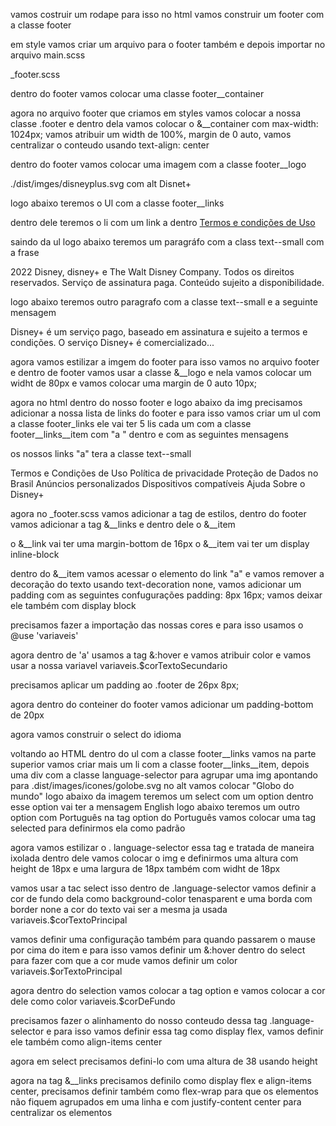 vamos costruir um rodape para isso no html vamos construir um footer com a classe footer

em style vamos criar um arquivo para o footer também e depois importar no arquivo main.scss

_footer.scss

dentro do footer vamos colocar uma classe  footer__container 

agora no arquivo footer que criamos em styles vamos colocar a nossa classe .footer e dentro dela vamos colocar o &__container
com max-width: 1024px; vamos atribuir um width de 100%, margin de 0 auto, vamos centralizar o conteudo usando text-align: center

dentro do footer vamos colocar uma imagem com a classe footer__logo

./dist/imges/disneyplus.svg com alt Disnet+

logo abaixo teremos o Ul com a classe footer__links

dentro dele teremos o li com um link a dentro
<a href='#'> Termos e condições de Uso</a>

saindo da ul logo abaixo teremos um paragráfo com a class text--small com a frase 

2022 Disney, disney+ e The Walt Disney Company. Todos os direitos reservados. Serviço de assinatura paga. Conteúdo sujeito a disponibilidade.

logo abaixo teremos outro paragrafo com a classe text--small e a seguinte mensagem

Disney+ é um serviço pago, baseado em assinatura e sujeito a termos e condições. O serviço Disney+ é comercializado...

agora vamos estilizar a imgem do footer para isso vamos no arquivo footer e dentro de footer vamos usar a classe &__logo e nela vamos colocar um widht de 80px e vamos colocar uma margin de 0 auto 10px;

agora no html dentro do nosso footer e logo abaixo da img precisamos adicionar a nossa lista de links do footer e para isso vamos criar um ul com a classe footer_links ele vai ter 5 lis cada um com a classe footer__links__item  com "a " dentro e com as seguintes mensagens

os nossos links "a" tera a classe text--small

Termos e Condições de Uso
Política de privacidade
Proteção de Dados no Brasil
Anúncios personalizados
Dispositivos compatíveis
Ajuda
Sobre o Disney+

agora no _footer.scss vamos adicionar a tag de estilos, dentro do footer vamos adicionar a tag &__links e dentro dele o &__item

o &__link vai ter uma margin-bottom de 16px
o &__item vai ter um display inline-block

dentro do &__item vamos acessar o elemento do link "a"
e vamos remover a decoração do texto usando text-decoration none, vamos adicionar um padding com as seguintes confugurações 
padding: 8px 16px; vamos deixar ele também com display block

precisamos fazer a importação das nossas cores e para isso usamos o @use 'variaveis'

agora dentro de 'a' usamos a tag &:hover e vamos atribuir color e vamos usar a nossa variavel variaveis.$corTextoSecundario

precisamos aplicar um padding ao .footer de  26px 8px;

agora dentro do conteiner do footer vamos adicionar um padding-bottom de 20px

agora vamos construir o select do idioma 

voltando ao HTML dentro do ul com a classe footer__links vamos na parte superior vamos criar mais um li com a classe footer__links__item, depois uma div com a classe language-selector para agrupar uma img apontando para .dist/images/icones/golobe.svg no alt vamos colocar "Globo do mundo"
logo abaixo da imagem teremos um select com um option dentro
esse option vai ter a mensagem English
logo abaixo teremos um outro option com Português  na tag option do Português  vamos colocar uma tag selected para definirmos ela como padrão

agora vamos estilizar o . language-selector essa tag e tratada de maneira ixolada
dentro dele vamos colocar o img e definirmos uma altura com height de 18px e uma largura de 18px também com widht de 18px

vamos usar a tac select isso dentro de .language-selector
vamos definir a cor de fundo dela como background-color tenasparent e uma borda com border none a cor do texto vai ser a mesma ja usada variaveis.$corTextoPrincipal

vamos definir uma configuração também para quando passarem o mause por cima do item e para isso vamos definir um &:hover dentro do select
para fazer com que a cor mude vamos definir um color variaveis.$orTextoPrincipal

agora dentro do selection vamos colocar a tag option e vamos colocar a cor dele como color variaveis.$corDeFundo

precisamos fazer o alinhamento do nosso conteudo dessa tag .language-selector e para isso vamos definir essa tag como display flex, vamos definir ele também como align-items center

agora em select precisamos defini-lo com uma altura de 38 usando height

agora na tag &__links precisamos definilo como display flex e align-items center, precisamos definir também como flex-wrap para que os elementos não fiquem agrupados em uma linha e com justify-content center para centralizar os elementos